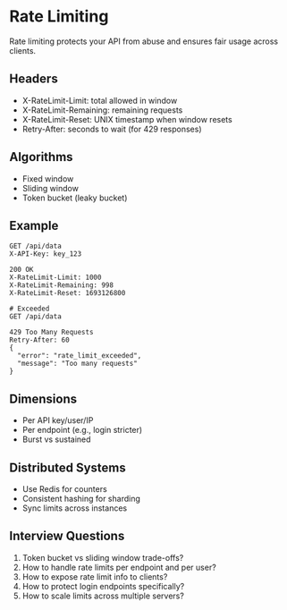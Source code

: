 # Rate Limiting

Rate limiting protects your API from abuse and ensures fair usage across clients.

## Headers

- X-RateLimit-Limit: total allowed in window
- X-RateLimit-Remaining: remaining requests
- X-RateLimit-Reset: UNIX timestamp when window resets
- Retry-After: seconds to wait (for 429 responses)

## Algorithms

- Fixed window
- Sliding window
- Token bucket (leaky bucket)

## Example

```http
GET /api/data
X-API-Key: key_123

200 OK
X-RateLimit-Limit: 1000
X-RateLimit-Remaining: 998
X-RateLimit-Reset: 1693126800

# Exceeded
GET /api/data

429 Too Many Requests
Retry-After: 60
{
  "error": "rate_limit_exceeded",
  "message": "Too many requests"
}
```

## Dimensions

- Per API key/user/IP
- Per endpoint (e.g., login stricter)
- Burst vs sustained

## Distributed Systems

- Use Redis for counters
- Consistent hashing for sharding
- Sync limits across instances

## Interview Questions

1. Token bucket vs sliding window trade-offs?
2. How to handle rate limits per endpoint and per user?
3. How to expose rate limit info to clients?
4. How to protect login endpoints specifically?
5. How to scale limits across multiple servers?
